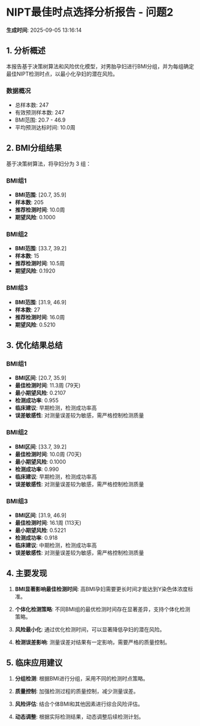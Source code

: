 # NIPT最佳时点选择分析报告 - 问题2

**生成时间**: 2025-09-05 13:16:14

## 1. 分析概述

本报告基于决策树算法和风险优化模型，对男胎孕妇进行BMI分组，并为每组确定最佳NIPT检测时点，以最小化孕妇的潜在风险。

### 数据概况
- 总样本数: 247
- 有效预测样本数: 247
- BMI范围: 20.7 - 46.9
- 平均预测达标时间: 10.0周

## 2. BMI分组结果

基于决策树算法，将孕妇分为 3 组：


### BMI组1
- **BMI范围**: [20.7, 35.9]  
- **样本数**: 205
- **推荐检测时间**: 10.0周
- **期望风险**: 0.1000

### BMI组2
- **BMI范围**: [33.7, 39.2]  
- **样本数**: 15
- **推荐检测时间**: 10.5周
- **期望风险**: 0.1920

### BMI组3
- **BMI范围**: [31.9, 46.9]  
- **样本数**: 27
- **推荐检测时间**: 16.0周
- **期望风险**: 0.5210


## 3. 优化结果总结


### BMI组1
- **BMI区间**: [20.7, 35.9]
- **最佳检测时间**: 11.3周 (79天)
- **最小期望风险**: 0.2107
- **检测成功率**: 0.955
- **临床建议**: 早期检测，检测成功率高
- **误差敏感性**: 对测量误差较为敏感，需严格控制检测质量

### BMI组2
- **BMI区间**: [33.7, 39.2]
- **最佳检测时间**: 10.0周 (70天)
- **最小期望风险**: 0.1000
- **检测成功率**: 0.990
- **临床建议**: 早期检测，检测成功率高
- **误差敏感性**: 对测量误差较为敏感，需严格控制检测质量

### BMI组3
- **BMI区间**: [31.9, 46.9]
- **最佳检测时间**: 16.1周 (113天)
- **最小期望风险**: 0.5221
- **检测成功率**: 0.918
- **临床建议**: 中期检测，检测成功率高
- **误差敏感性**: 对测量误差较为敏感，需严格控制检测质量


## 4. 主要发现

1. **BMI显著影响最佳检测时间**: 高BMI孕妇需要更长时间才能达到Y染色体浓度标准。

2. **个体化检测策略**: 不同BMI组的最优检测时间存在显著差异，支持个体化检测策略。

3. **风险最小化**: 通过优化检测时间，可以显著降低孕妇的潜在风险。

4. **检测误差影响**: 测量误差对结果有一定影响，需要严格的质量控制。

## 5. 临床应用建议

1. **分组检测**: 根据BMI进行分组，采用不同的检测时点策略。

2. **质量控制**: 加强检测过程的质量控制，减少测量误差。

3. **风险评估**: 结合个体BMI和其他因素进行综合风险评估。

4. **动态调整**: 根据实际检测结果，动态调整后续检测计划。

